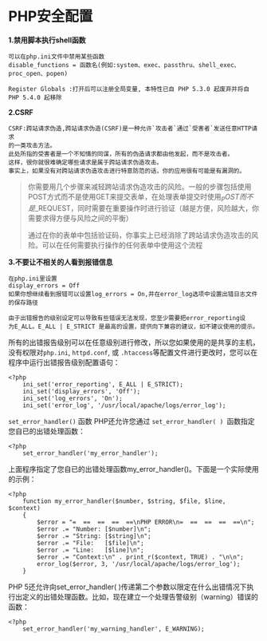 # PHP安全配置 #
**1.禁用脚本执行shell函数**

    可以在php.ini文件中禁用某些函数
    disable_functions = 函数名(例如:system、exec、passthru、shell_exec、proc_open、popen)

    Register Globals :打开后可以注册全局变量, 本特性已自 PHP 5.3.0 起废弃并将自 PHP 5.4.0 起移除
	


**2.CSRF**

	CSRF:跨站请求伪造,跨站请求伪造(CSRF)是一种允许`攻击者`通过`受害者`发送任意HTTP请求
	的一类攻击方法。
	此处所指的受害者是一个不知情的同谋，所有的伪造请求都由他发起，而不是攻击者。
	这样，很你就很难确定哪些请求是属于跨站请求伪造攻击。
	事实上，如果没有对跨站请求伪造攻击进行特意防范的话，你的应用很有可能是有漏洞的。
	
> 你需要用几个步骤来减轻跨站请求伪造攻击的风险。一般的步骤包括使用POST方式而不是使用GET来提交表单，在处理表单提交时使用$_POST而不是$_REQUEST，同时需要在重要操作时进行验证（越是方便，风险越大，你需要求得方便与风险之间的平衡）
> 
> 通过在你的表单中包括验证码，你事实上已经消除了跨站请求伪造攻击的风险。可以在任何需要执行操作的任何表单中使用这个流程

**3.不要让不相关的人看到报错信息**

	在php.ini里设置
	display_errors = Off 
	如果你想继续看到报错可以设置log_errors = On,并在error_log选项中设置出错日志文件的保存路径

	由于出错报告的级别设定可以导致有些错误无法发现，您至少需要把error_reporting设
	为E_ALL。E_ALL | E_STRICT 是最高的设置，提供向下兼容的建议，如不建议使用的提示。

所有的出错报告级别可以在任意级别进行修改，所以您如果使用的是共享的主机，没有权限对`php.ini`, `httpd.conf`, 或 `.htaccess`等配置文件进行更改时，您可以在程序中运行出错报告级别配置语句：

    <?php
	    ini_set('error_reporting', E_ALL | E_STRICT);
	    ini_set('display_errors', 'Off');
	    ini_set('log_errors', 'On');
	    ini_set('error_log', '/usr/local/apache/logs/error_log');

`set_error_handler()` 函数
PHP还允许您通过 `set_error_handler( ) `函数指定您自已的出错处理函数：

    <?php
    	set_error_handler('my_error_handler');

上面程序指定了您自已的出错处理函数my_error_handler()。下面是一个实际使用的示例：

    <?php
	    function my_error_handler($number, $string, $file, $line, $context)
	    {
			$error = "=  ==  ==  ==  ==\nPHP ERROR\n=  ==  ==  ==  ==\n";
			$error .= "Number: [$number]\n";
			$error .= "String: [$string]\n";
			$error .= "File:   [$file]\n";
			$error .= "Line:   [$line]\n";
			$error .= "Context:\n" . print_r($context, TRUE) . "\n\n";
			error_log($error, 3, '/usr/local/apache/logs/error_log');
	    }
PHP 5还允许向set_error_handler( )传递第二个参数以限定在什么出错情况下执行出定义的出错处理函数。比如，现在建立一个处理告警级别（warning）错误的函数：

    <?php
    	set_error_handler('my_warning_handler', E_WARNING);
